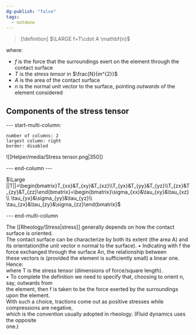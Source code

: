 ```yaml
---
dg-publish: "false"
tags:
  - notdone
---
```

>[!definition]
>$\LARGE f=T\cdot A \mathbf{n}$

where:
- $f$ is the force that the surroundings exert on the element through the contact surface
- $T$ is the *stress tensor* in $\frac{N}{m^{2}}$
- $A$ is the area of the contact surface
- $n$ is the normal unit vector to the surface, pointing *outwards* of the element considered


## Components of the stress tensor
--- start-multi-column: 
```column-settings  
number of columns: 2  
largest column: right 
border: disabled
```
![[Helper/media/Stress tensor.png|350]]

--- end-column ---

$\Large ||T||=\begin{bmatrix}T_{xx}&T_{xy}&T_{xz}\\T_{yx}&T_{yy}&T_{yz}\\T_{zx}&T_{zy}&T_{zz}\end{bmatrix}=\begin{bmatrix}\sigma_{xx}&\tau_{xy}&\tau_{xz} \\ \tau_{yx}&\sigma_{yy}&\tau_{yz}\\ \tau_{zx}&\tau_{zy}&\sigma_{zz}\end{bmatrix}$

--- end-multi-column







The [[Rheology/Stress|stress]] generally depends on how the contact surface is oriented.   
The contact surface can be characterize by both its extent (the area A) and its orientation(the unit vector n normal to the surface).
• Indicating with f the force exchanged through the surface An, the relationship between   
these vectors is (provided the element is sufficiently small) a linear one. Hence:   
where T is the stress tensor (dimensions of force/square length).   
• To complete the definition we need to specify that, choosing to orient n, say, outwards from   
the element, then f is taken to be the force exerted by the surroundings upon the element.   
With such a choice, tractions come out as positive stresses while compressions are negative,   
which is the convention usually adopted in rheology. (Fluid dynamics uses the opposite   
one.)



